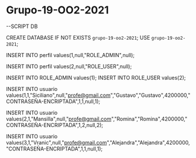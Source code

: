 # Grupo-19-OO2-2021

--SCRIPT DB

CREATE DATABASE  IF NOT EXISTS `grupo-19-oo2-2021`;
USE `grupo-19-oo2-2021`;


 INSERT INTO perfil values(1,null,"ROLE_ADMIN",null);

 INSERT INTO perfil values(2,null,"ROLE_USER",null);
 
 INSERT INTO ROLE_ADMIN values(1);
 INSERT INTO ROLE_USER values(2); 


INSERT INTO usuario values(1,1,"Siciliano",null,"profe@gmail.com","Gustavo","Gustavo",4200000,"CONTRASEÑA-ENCRIPTADA",1,1,null,1);

INSERT INTO usuario values(2,1,"Mansilla",null,"profe@gmail.com","Romina","Romina",4200000,"CONTRASEÑA-ENCRIPTADA",1,2,null,2);

INSERT INTO usuario  values(3,1,"Vranic",null,"profe@gmail.com","Alejandra","Alejandra",4200000,"CONTRASEÑA-ENCRIPTADA",1,1,null,1);


